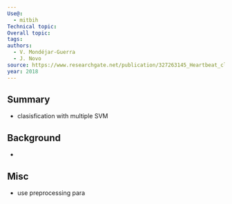 ```yaml
---
Use@:
  - mitbih
Technical topic: 
Overall topic: 
tags: 
authors:
  - V. Mondéjar-Guerra
  - J. Novo
source: https://www.researchgate.net/publication/327263145_Heartbeat_classification_fusing_temporal_and_morphological_information_of_ECGs_via_ensemble_of_classifiers
year: 2018
---
```



## Summary
- clasisfication with multiple SVM
## Background
- 

## Misc
- use preprocessing para